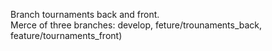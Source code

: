Branch tournaments back and front.  
Merce of three branches: develop, feture/trounaments_back, feature/tournaments_front)